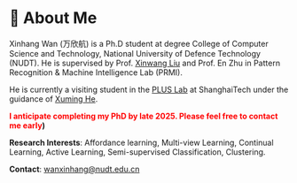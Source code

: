 # 🧐 About Me

Xinhang Wan (万欣航) is a Ph.D student at degree College of Computer Science and Technology, National University of Defence Technology (NUDT). He is supervised by Prof. [Xinwang Liu](https://xinwangliu.github.io/) and Prof. En Zhu in Pattern Recognition & Machine Intelligence Lab (PRMI). 

He is currently a visiting student in the [PLUS Lab](https://plus.sist.shanghaitech.edu.cn/) at ShanghaiTech under the guidance of [Xuming He](https://faculty.sist.shanghaitech.edu.cn/faculty/hexm/index.html).

**<font color="red" bgcolor=grey>I anticipate completing my PhD by late 2025. Please feel free to contact me early</font>)**


**Research Interests**: Affordance learning, Multi-view Learning, Continual Learning, Active Learning, Semi-supervised Classification, Clustering. 

**Contact**: wanxinhang@nudt.edu.cn
